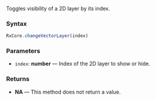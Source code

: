 Toggles visibility of a 2D layer by its index.

### Syntax

```typescript
RxCore.changeVectorLayer(index)
```

### Parameters

- `index`: **number** — Index of the 2D layer to show or hide.

### Returns

- **NA** — This method does not return a value.

